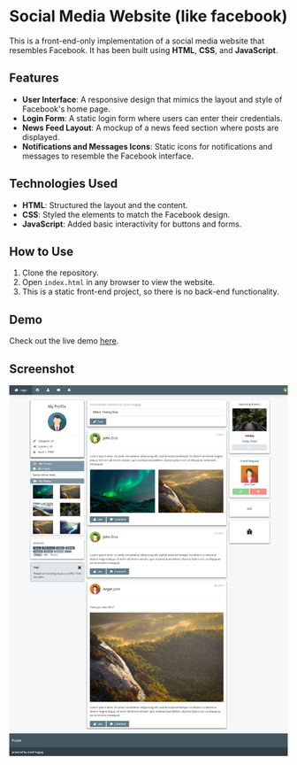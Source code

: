 # Social Media Website (like facebook)

This is a front-end-only implementation of a social media website that resembles Facebook. It has been built using **HTML**, **CSS**, and **JavaScript**.

## Features

- **User Interface**: A responsive design that mimics the layout and style of Facebook's home page.
- **Login Form**: A static login form where users can enter their credentials.
- **News Feed Layout**: A mockup of a news feed section where posts are displayed.
- **Notifications and Messages Icons**: Static icons for notifications and messages to resemble the Facebook interface.

## Technologies Used

- **HTML**: Structured the layout and the content.
- **CSS**: Styled the elements to match the Facebook design.
- **JavaScript**: Added basic interactivity for buttons and forms.

## How to Use

1. Clone the repository.
2. Open `index.html` in any browser to view the website.
3. This is a static front-end project, so there is no back-end functionality.

## Demo

Check out the live demo [here](https://zeiad-haggag.github.io/Social-Media-Page/).


## Screenshot

![Screenshot of the website](./assests/social%20media%20website.png)
